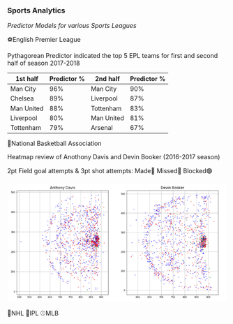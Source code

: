 ### Sports Analytics ###
*Predictor Models for various Sports Leagues*

⚽English Premier League

Pythagorean Predictor indicated the top 5 EPL teams for first and second half of season 2017-2018

| 1st half    | Predictor % | 2nd half    | Predictor % |
| ----------- | ----------- | ----------- | ----------- |
| Man City    | 96%         | Man City    | 90%         |   
| Chelsea     | 89%         | Liverpool   | 87%         |
| Man United  | 88%         | Tottenham   | 83%         |
| Liverpool   | 80%         | Man United  | 81%         |
| Tottenham   | 79%         | Arsenal     | 67%         |


🏀National Basketball Association

Heatmap review of Anothony Davis and Devin Booker (2016-2017 season)

2pt Field goal attempts & 3pt shot attempts:
Made🔴
Missed🔵
Blocked🟢

<img src="./AD_DB.png">

<br />

🏒NHL
🏏IPL
⚾MLB




